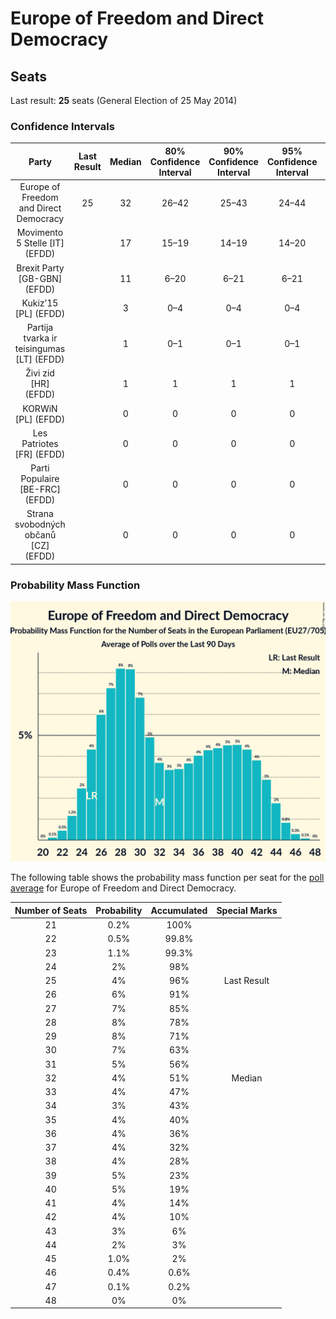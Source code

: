 # Europe of Freedom and Direct Democracy

## Seats

Last result: **25** seats (General Election of 25 May 2014)

### Confidence Intervals

| Party | Last Result | Median | 80% Confidence Interval | 90% Confidence Interval | 95% Confidence Interval | 99% Confidence Interval |
|:-----:|:-----------:|:------:|:-----------------------:|:-----------------------:|:-----------------------:|:-----------------------:|
| Europe of Freedom and Direct Democracy | 25 | 32 | 26–42 | 25–43 | 24–44 | 22–46 |
| Movimento 5 Stelle [IT] (EFDD) | | 17 | 15–19 | 14–19 | 14–20 | 13–21 |
| Brexit Party [GB-GBN] (EFDD) | | 11 | 6–20 | 6–21 | 6–21 | 6–22 |
| Kukiz’15 [PL] (EFDD) | | 3 | 0–4 | 0–4 | 0–4 | 0–5 |
| Partija tvarka ir teisingumas [LT] (EFDD) | | 1 | 0–1 | 0–1 | 0–1 | 0–2 |
| Živi zid [HR] (EFDD) | | 1 | 1 | 1 | 1 | 1–2 |
| KORWiN [PL] (EFDD) | | 0 | 0 | 0 | 0 | 0 |
| Les Patriotes [FR] (EFDD) | | 0 | 0 | 0 | 0 | 0 |
| Parti Populaire [BE-FRC] (EFDD) | | 0 | 0 | 0 | 0 | 0 |
| Strana svobodných občanů [CZ] (EFDD) | | 0 | 0 | 0 | 0 | 0 |

### Probability Mass Function

![Graph with seats probability mass function not yet produced](average-2019-04-23-seats-pmf-europeoffreedomanddirectdemocracy.png "Seats Probability Mass Function")

The following table shows the probability mass function per seat for the [poll average](average-2019-04-23.html) for Europe of Freedom and Direct Democracy.

| Number of Seats | Probability | Accumulated | Special Marks |
|:---------------:|:-----------:|:-----------:|:-------------:|
| 21 | 0.2% | 100% |  |
| 22 | 0.5% | 99.8% |  |
| 23 | 1.1% | 99.3% |  |
| 24 | 2% | 98% |  |
| 25 | 4% | 96% | Last Result |
| 26 | 6% | 91% |  |
| 27 | 7% | 85% |  |
| 28 | 8% | 78% |  |
| 29 | 8% | 71% |  |
| 30 | 7% | 63% |  |
| 31 | 5% | 56% |  |
| 32 | 4% | 51% | Median |
| 33 | 4% | 47% |  |
| 34 | 3% | 43% |  |
| 35 | 4% | 40% |  |
| 36 | 4% | 36% |  |
| 37 | 4% | 32% |  |
| 38 | 4% | 28% |  |
| 39 | 5% | 23% |  |
| 40 | 5% | 19% |  |
| 41 | 4% | 14% |  |
| 42 | 4% | 10% |  |
| 43 | 3% | 6% |  |
| 44 | 2% | 3% |  |
| 45 | 1.0% | 2% |  |
| 46 | 0.4% | 0.6% |  |
| 47 | 0.1% | 0.2% |  |
| 48 | 0% | 0% |  |


